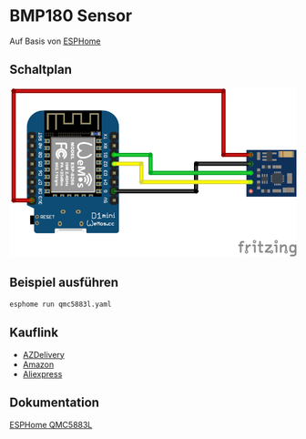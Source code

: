 # BMP180 Sensor
Auf Basis von [ESPHome](https://esphome.io/)

## Schaltplan
![QMC5883L Schaltplan](fritzing/QMC5883L_Steckplatine.png)

## Beispiel ausführen
```bash
esphome run qmc5883l.yaml
```
## Kauflink
* [AZDelivery](https://www.az-delivery.de/products/gy-271-kompassmodul-kompass-magnet-sensor-fuer-arduino-und-raspberry-pi)
 * [Amazon](https://www.amazon.de/AZDelivery-Kompassmodul-Kompass-Arduino-Raspberry/dp/B07QGTY9DH)
 * [Aliexpress](https://de.aliexpress.com/item/1005001841074198.html)


## Dokumentation
[ESPHome QMC5883L](https://esphome.io/components/sensor/qmc5883l.html)